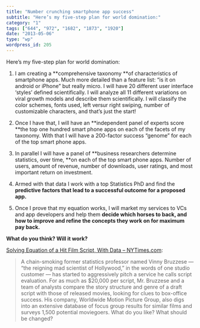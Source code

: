 ```yaml
---
title: "Number crunching smartphone app success"
subtitle: "Here’s my five-step plan for world domination:"
category: "1"
tags: ["644", "972", "1682", "1873", "1920"]
date: "2013-05-06"
type: "wp"
wordpress_id: 205
---
```

Here’s my five-step plan for world domination:

1. I am creating a **comprehensive taxonomy **of characteristics of smartphone apps. Much more detailed than a feature list: “is it on android or iPhone” but really micro. I will have 20 different user interface ‘styles’ defined scientifically. I will analyze all 11 different variations on viral growth models and describe them scientifically. I will classify the color schemes, fonts used, left versur right swiping, number of customizable characters, and that’s just the start!

2. Once I have that, I will have an **independent panel of experts score **the top one hundred smart phone apps on each of the facets of my taxonomy. With that I will have a 200-factor success “genome” for each of the top smart phone apps.

3. In parallel I will have a panel of **business researchers determine statistics, over time, **on each of the top smart phone apps. Number of users, amount of revenue, number of downloads, user ratings, and most important return on investment.

4. Armed with that data I work with a top Statistics PhD and find the **predictive factors that lead to a successful outcome for a proposed app.**

5. Once I prove that my equation works, I will market my services to VCs and app developers and help them **decide which horses to back, and how to improve and refine the concepts they work on for maximum pay back.**

**What do you think? Will it work?**

[Solving Equation of a Hit Film Script, With Data – NYTimes.com](http://www.nytimes.com/2013/05/06/business/media/solving-equation-of-a-hit-film-script-with-data.html?_r=0):

> A chain-smoking former statistics professor named Vinny Bruzzese — “the reigning mad scientist of Hollywood,” in the words of one studio customer — has started to aggressively pitch a service he calls script evaluation. For as much as $20,000 per script, Mr. Bruzzese and a team of analysts compare the story structure and genre of a draft script with those of released movies, looking for clues to box-office success. His company, Worldwide Motion Picture Group, also digs into an extensive database of focus group results for similar films and surveys 1,500 potential moviegoers. What do you like? What should be changed?